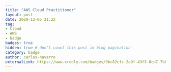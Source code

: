```yaml
---
title: "AWS Cloud Practitioner"
layout: post
date: 2020-12-05 21:22
tag:
- Cloud
- AWS
- badge
badges: true
hidden: true # don't count this post in blog pagination
category: badge
author: carlos-navarro
externalLink: https://www.credly.com/badges/9bc82cfc-2a9f-43f3-8cd7-7b8496f1106f
---
```

